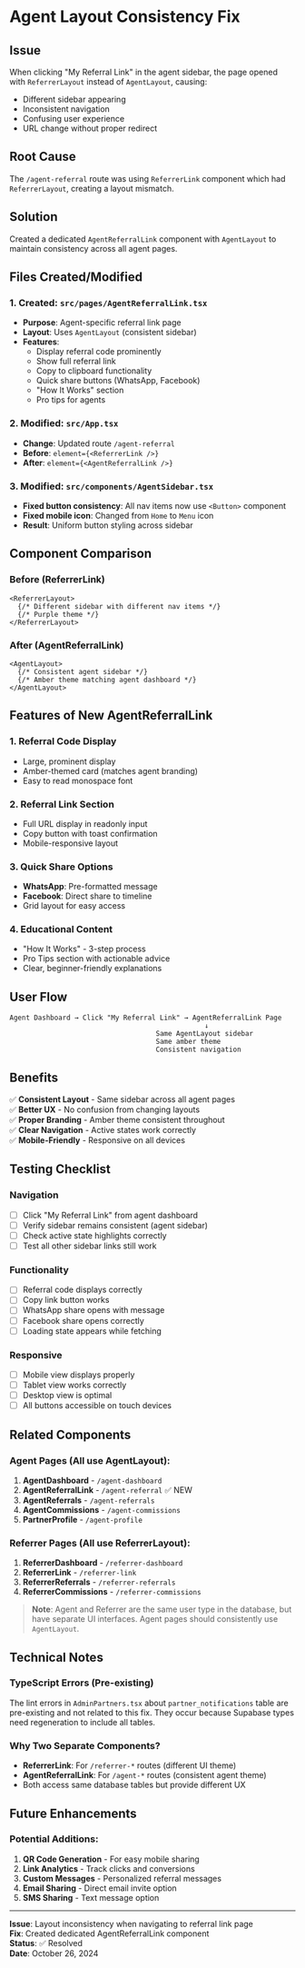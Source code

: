 # Agent Layout Consistency Fix

## Issue
When clicking "My Referral Link" in the agent sidebar, the page opened with `ReferrerLayout` instead of `AgentLayout`, causing:
- Different sidebar appearing
- Inconsistent navigation
- Confusing user experience
- URL change without proper redirect

## Root Cause
The `/agent-referral` route was using `ReferrerLink` component which had `ReferrerLayout`, creating a layout mismatch.

## Solution
Created a dedicated `AgentReferralLink` component with `AgentLayout` to maintain consistency across all agent pages.

## Files Created/Modified

### 1. Created: `src/pages/AgentReferralLink.tsx`
- **Purpose**: Agent-specific referral link page
- **Layout**: Uses `AgentLayout` (consistent sidebar)
- **Features**:
  - Display referral code prominently
  - Show full referral link
  - Copy to clipboard functionality
  - Quick share buttons (WhatsApp, Facebook)
  - "How It Works" section
  - Pro tips for agents

### 2. Modified: `src/App.tsx`
- **Change**: Updated route `/agent-referral`
- **Before**: `element={<ReferrerLink />}`
- **After**: `element={<AgentReferralLink />}`

### 3. Modified: `src/components/AgentSidebar.tsx`
- **Fixed button consistency**: All nav items now use `<Button>` component
- **Fixed mobile icon**: Changed from `Home` to `Menu` icon
- **Result**: Uniform button styling across sidebar

## Component Comparison

### Before (ReferrerLink)
```tsx
<ReferrerLayout>
  {/* Different sidebar with different nav items */}
  {/* Purple theme */}
</ReferrerLayout>
```

### After (AgentReferralLink)
```tsx
<AgentLayout>
  {/* Consistent agent sidebar */}
  {/* Amber theme matching agent dashboard */}
</AgentLayout>
```

## Features of New AgentReferralLink

### 1. Referral Code Display
- Large, prominent display
- Amber-themed card (matches agent branding)
- Easy to read monospace font

### 2. Referral Link Section
- Full URL display in readonly input
- Copy button with toast confirmation
- Mobile-responsive layout

### 3. Quick Share Options
- **WhatsApp**: Pre-formatted message
- **Facebook**: Direct share to timeline
- Grid layout for easy access

### 4. Educational Content
- "How It Works" - 3-step process
- Pro Tips section with actionable advice
- Clear, beginner-friendly explanations

## User Flow

```
Agent Dashboard → Click "My Referral Link" → AgentReferralLink Page
                                                ↓
                                    Same AgentLayout sidebar
                                    Same amber theme
                                    Consistent navigation
```

## Benefits

✅ **Consistent Layout** - Same sidebar across all agent pages  
✅ **Better UX** - No confusion from changing layouts  
✅ **Proper Branding** - Amber theme consistent throughout  
✅ **Clear Navigation** - Active states work correctly  
✅ **Mobile-Friendly** - Responsive on all devices  

## Testing Checklist

### Navigation
- [ ] Click "My Referral Link" from agent dashboard
- [ ] Verify sidebar remains consistent (agent sidebar)
- [ ] Check active state highlights correctly
- [ ] Test all other sidebar links still work

### Functionality
- [ ] Referral code displays correctly
- [ ] Copy link button works
- [ ] WhatsApp share opens with message
- [ ] Facebook share opens correctly
- [ ] Loading state appears while fetching

### Responsive
- [ ] Mobile view displays properly
- [ ] Tablet view works correctly
- [ ] Desktop view is optimal
- [ ] All buttons accessible on touch devices

## Related Components

### Agent Pages (All use AgentLayout):
1. **AgentDashboard** - `/agent-dashboard`
2. **AgentReferralLink** - `/agent-referral` ✅ NEW
3. **AgentReferrals** - `/agent-referrals`
4. **AgentCommissions** - `/agent-commissions`
5. **PartnerProfile** - `/agent-profile`

### Referrer Pages (All use ReferrerLayout):
1. **ReferrerDashboard** - `/referrer-dashboard`
2. **ReferrerLink** - `/referrer-link`
3. **ReferrerReferrals** - `/referrer-referrals`
4. **ReferrerCommissions** - `/referrer-commissions`

> **Note**: Agent and Referrer are the same user type in the database, but have separate UI interfaces. Agent pages should consistently use `AgentLayout`.

## Technical Notes

### TypeScript Errors (Pre-existing)
The lint errors in `AdminPartners.tsx` about `partner_notifications` table are pre-existing and not related to this fix. They occur because Supabase types need regeneration to include all tables.

### Why Two Separate Components?
- **ReferrerLink**: For `/referrer-*` routes (different UI theme)
- **AgentReferralLink**: For `/agent-*` routes (consistent agent theme)
- Both access same database tables but provide different UX

## Future Enhancements

### Potential Additions:
1. **QR Code Generation** - For easy mobile sharing
2. **Link Analytics** - Track clicks and conversions
3. **Custom Messages** - Personalized referral messages
4. **Email Sharing** - Direct email invite option
5. **SMS Sharing** - Text message option

---

**Issue**: Layout inconsistency when navigating to referral link page  
**Fix**: Created dedicated AgentReferralLink component  
**Status**: ✅ Resolved  
**Date**: October 26, 2024
